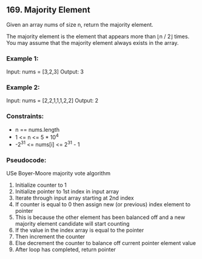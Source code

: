 ## 169. Majority Element

Given an array nums of size n, return the majority element.

The majority element is the element that appears more than ⌊n / 2⌋ times. You may assume that the majority element always exists in the array.

### Example 1:

Input: nums = [3,2,3]
Output: 3

### Example 2:

Input: nums = [2,2,1,1,1,2,2]
Output: 2

### Constraints:

- n == nums.length
- 1 <= n <= 5 * 10<sup>4</sup>
- -2<sup>31</sup> <= nums[i] <= 2<sup>31</sup> - 1

### Pseudocode:

USe Boyer-Moore majority vote algorithm
1. Initialize counter to 1
2. Initialize pointer to 1st index in input array
3. Iterate through input array starting at 2nd index
4. If counter is equal to 0 then assign new (or previous) index element to pointer 
5. This is because the other element has been balanced off and a new majority element candidate will start counting
7. If the value in the index array is equal to the pointer
8. Then increment the counter
9. Else decrement the counter to balance off current pointer element value
10. After loop has completed, return pointer
